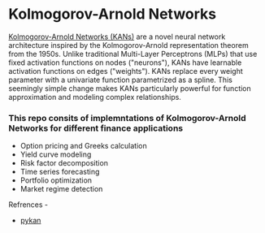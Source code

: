 # Kolmogorov-Arnold Networks

[Kolmogorov-Arnold Networks (KANs)](https://arxiv.org/abs/2404.19756) are a novel neural network architecture inspired by the Kolmogorov-Arnold representation theorem from the 1950s. Unlike traditional Multi-Layer Perceptrons (MLPs) that use fixed activation functions on nodes ("neurons"), KANs have learnable activation functions on edges ("weights"). KANs replace every weight parameter with a univariate function parametrized as a spline. This seemingly simple change makes KANs particularly powerful for function approximation and modeling complex relationships.


### This repo consits of implemntations of Kolmogorov-Arnold Networks for different finance applications 
- Option pricing and Greeks calculation
- Yield curve modeling
- Risk factor decomposition
- Time series forecasting
- Portfolio optimization
- Market regime detection



Refrences - 
 - [pykan](https://github.com/KindXiaoming/pykan)